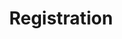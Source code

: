 ---
# Determines which item appears first on the schedule (lowest number (0) appears first)
sequence_id: 0

day: Tuesday, 12th

# Time of the event
time: 10:00 - 10:15

# Title of the event
title: Registration

# Speaker Info
# speaker: Organizers
# webpage: /organizers
# affil: Buzz University
# affil_link: https://buzz.edu
# affil2: Buzz University
# affil2_link: https://buzz.edu

# Image
# img: ../organizers/frank.jpg
# img_link: /organizers
---